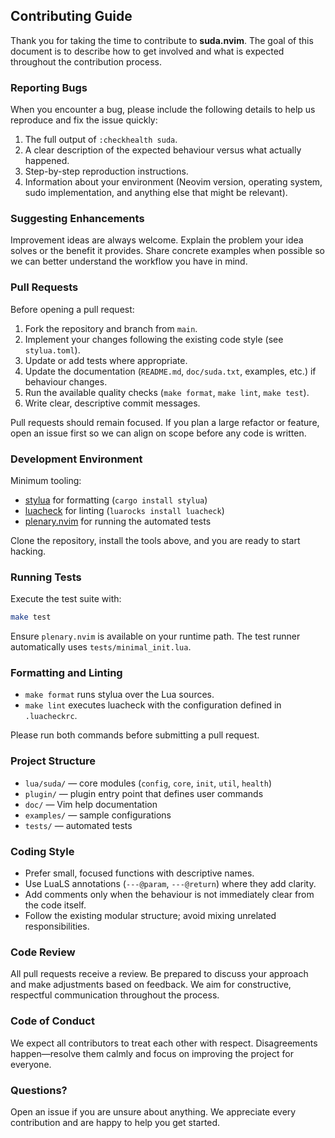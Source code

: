 ## Contributing Guide

Thank you for taking the time to contribute to **suda.nvim**. The goal of this document is to describe how to get involved and what is expected throughout the contribution process.

### Reporting Bugs

When you encounter a bug, please include the following details to help us reproduce and fix the issue quickly:

1. The full output of `:checkhealth suda`.
2. A clear description of the expected behaviour versus what actually happened.
3. Step-by-step reproduction instructions.
4. Information about your environment (Neovim version, operating system, sudo implementation, and anything else that might be relevant).

### Suggesting Enhancements

Improvement ideas are always welcome. Explain the problem your idea solves or the benefit it provides. Share concrete examples when possible so we can better understand the workflow you have in mind.

### Pull Requests

Before opening a pull request:

1. Fork the repository and branch from `main`.
2. Implement your changes following the existing code style (see `stylua.toml`).
3. Update or add tests where appropriate.
4. Update the documentation (`README.md`, `doc/suda.txt`, examples, etc.) if behaviour changes.
5. Run the available quality checks (`make format`, `make lint`, `make test`).
6. Write clear, descriptive commit messages.

Pull requests should remain focused. If you plan a large refactor or feature, open an issue first so we can align on scope before any code is written.

### Development Environment

Minimum tooling:

- [stylua](https://github.com/JohnnyMorganz/StyLua) for formatting (`cargo install stylua`)
- [luacheck](https://github.com/mpeterv/luacheck) for linting (`luarocks install luacheck`)
- [plenary.nvim](https://github.com/nvim-lua/plenary.nvim) for running the automated tests

Clone the repository, install the tools above, and you are ready to start hacking.

### Running Tests

Execute the test suite with:

```bash
make test
```

Ensure `plenary.nvim` is available on your runtime path. The test runner automatically uses `tests/minimal_init.lua`.

### Formatting and Linting

- `make format` runs stylua over the Lua sources.
- `make lint` executes luacheck with the configuration defined in `.luacheckrc`.

Please run both commands before submitting a pull request.

### Project Structure

- `lua/suda/` — core modules (`config`, `core`, `init`, `util`, `health`)
- `plugin/` — plugin entry point that defines user commands
- `doc/` — Vim help documentation
- `examples/` — sample configurations
- `tests/` — automated tests

### Coding Style

- Prefer small, focused functions with descriptive names.
- Use LuaLS annotations (`---@param`, `---@return`) where they add clarity.
- Add comments only when the behaviour is not immediately clear from the code itself.
- Follow the existing modular structure; avoid mixing unrelated responsibilities.

### Code Review

All pull requests receive a review. Be prepared to discuss your approach and make adjustments based on feedback. We aim for constructive, respectful communication throughout the process.

### Code of Conduct

We expect all contributors to treat each other with respect. Disagreements happen—resolve them calmly and focus on improving the project for everyone.

### Questions?

Open an issue if you are unsure about anything. We appreciate every contribution and are happy to help you get started.
